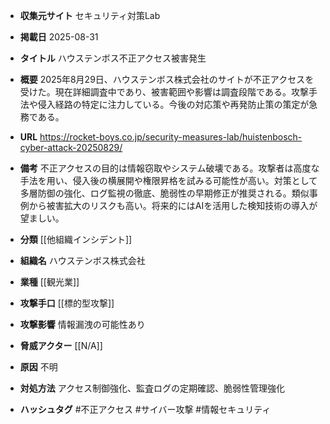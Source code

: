 - **収集元サイト**
セキュリティ対策Lab

- **掲載日**
2025-08-31

- **タイトル**
ハウステンボス不正アクセス被害発生

- **概要**
2025年8月29日、ハウステンボス株式会社のサイトが不正アクセスを受けた。現在詳細調査中であり、被害範囲や影響は調査段階である。攻撃手法や侵入経路の特定に注力している。今後の対応策や再発防止策の策定が急務である。

- **URL**
https://rocket-boys.co.jp/security-measures-lab/huistenbosch-cyber-attack-20250829/

- **備考**
不正アクセスの目的は情報窃取やシステム破壊である。攻撃者は高度な手法を用い、侵入後の横展開や権限昇格を試みる可能性が高い。対策として多層防御の強化、ログ監視の徹底、脆弱性の早期修正が推奨される。類似事例から被害拡大のリスクも高い。将来的にはAIを活用した検知技術の導入が望ましい。

- **分類**
[[他組織インシデント]]

- **組織名**
ハウステンボス株式会社

- **業種**
[[観光業]]

- **攻撃手口**
[[標的型攻撃]]

- **攻撃影響**
情報漏洩の可能性あり

- **脅威アクター**
[[N/A]]

- **原因**
不明

- **対処方法**
アクセス制御強化、監査ログの定期確認、脆弱性管理強化

- **ハッシュタグ**
#不正アクセス #サイバー攻撃 #情報セキュリティ
